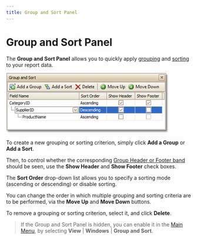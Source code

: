 ```yaml
---
title: Group and Sort Panel
---
```

# Group and Sort Panel
The **Group and Sort Panel** allows you to quickly apply [grouping](../../../../../../interface-elements-for-desktop/articles/report-designer/report-designer-for-winforms/report-editing-basics/change-or-apply-data-grouping-to-a-report.md) and [sorting](../../../../../../interface-elements-for-desktop/articles/report-designer/report-designer-for-winforms/report-editing-basics/change-or-apply-data-sorting-to-a-report.md) to your report data.

![RD_Elements_GroupSort](../../../../../images/Img11023.png)

To create a new grouping or sorting criterion, simply click **Add a Group** or **Add a Sort**.

Then, to control whether the corresponding [Group Header or Footer band](../../../../../../interface-elements-for-desktop/articles/report-designer/report-designer-for-winforms/report-designer-reference/report-bands/grouping-bands.md) should be seen, use the **Show Header** and **Show Footer** check boxes.

The **Sort Order** drop-down list allows you to specify a sorting mode (ascending or descending) or disable sorting.

You can change the order in which multiple grouping and sorting criteria are to be performed, via the **Move Up** and **Move Down** buttons.

To remove a grouping or sorting criterion, select it, and click **Delete**.

> If the Group and Sort Panel is hidden, you can enable it in the [Main Menu](../../../../../../interface-elements-for-desktop/articles/report-designer/report-designer-for-winforms/report-designer-reference/report-designer-ui/main-menu.md), by selecting **View** | **Windows** | **Group and Sort**.